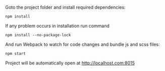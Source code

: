 
Goto the project folder and install required dependencies:

```
npm install 

```
If any problem occurs in installation run command

``````
npm install --no-package-lock

``````
And run Webpack to watch for code changes and bundle js and scss files:

```
npm start
```

Project will be automatically open at http://localhost.com:8015


